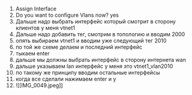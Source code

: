 

1. Assign Interface
2. Do you want to configure Vlans now? yes
3. Дальше надо выбрать интерфейс который смотрит в сторону клиентов у меня  vtnet1
4. Дальше надо добавить тег, смотрим в топологию и вводим 2000
5. опять выбираем vtnet1 и вводим уже следующий тег 2010
6. по той же схеме делаем и последний интерфейс
7. тыкаем enter
8. дальше мы должны выбрать интерфейс в сторону интернета wan
9. дальше указываем lan интерфейс у меня это vtnet1_vlan2010
10. по такому же принципу вводим остальные интерфейсы
11. когда все сделали нажимаем enter и y
12. ![[IMG_0049.jpeg]]
